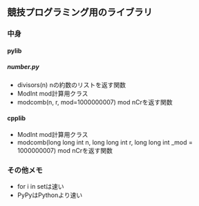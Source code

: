 ## 競技プログラミング用のライブラリ

### 中身
#### pylib
##### number.py
* divisors(n) 
nの約数のリストを返す関数
* ModInt 
mod計算用クラス
* modcomb(n, r, mod=1000000007)
mod nCrを返す関数 

#### cpplib
* ModInt 
mod計算用クラス
* modcomb(long long int n, long long int r, long long int _mod = 1000000007) 
mod nCrを返す関数


### その他メモ
* for i in setは速い
* PyPyはPythonより速い